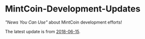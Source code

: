 # MintCoin-Development-Updates
_"News You Can Use"_ about MintCoin development efforts!

The latest update is from [2018-06-15](2018-06-15.md).
